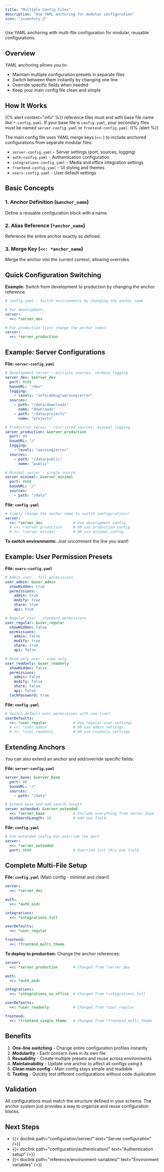 ```yaml
---
title: "Multiple Config Files"
description: "Use YAML anchoring for modular configuration"
icon: "inventory_2"
---
```


Use YAML anchoring with multi-file configuration for modular, reusable configurations.

## Overview

YAML anchoring allows you to:
- Maintain multiple configuration presets in separate files
- Switch between them instantly by changing one line
- Override specific fields when needed
- Keep your main config file clean and simple

## How It Works

{{% alert context="info" %}}
reference files must end with base file name like `*-config.yaml`. If your base file is `config.yaml`, your secondary files must be named `server-config.yaml` or `frontend-config.yaml`.
{{% /alert %}}

The main config file uses YAML merge keys (`<<:`) to include anchored configurations from separate modular files:

- `server-config.yaml` - Server settings (port, sources, logging)
- `auth-config.yaml` - Authentication configuration
- `integrations-config.yaml` - Media and office integration settings
- `frontend-config.yaml` - UI styling and themes
- `users-config.yaml` - User default settings

## Basic Concepts

### 1. Anchor Definition (`&anchor_name`)
Define a reusable configuration block with a name.

### 2. Alias Reference (`*anchor_name`)
Reference the entire anchor exactly as defined.

### 3. Merge Key (`<<: *anchor_name`)
Merge the anchor into the current context, allowing overrides.

## Quick Configuration Switching

**Example:** Switch from development to production by changing the anchor reference:

```yaml
# config.yaml - Switch environments by changing the anchor name

# For development:
server:
  <<: *server_dev

# For production (just change the anchor name):
server:
  <<: *server_production
```

## Example: Server Configurations

**File: `server-config.yaml`**
```yaml
# Development server - multiple sources, verbose logging
server_dev: &server_dev
  port: 8080
  baseURL: "/dev"
  logging:
    - levels: "info|debug|warning|error"
  sources:
    - path: "/data/downloads"
      name: "downloads"
    - path: "/data/projects"
      name: "projects"

# Production server - restricted sources, minimal logging
server_production: &server_production
  port: 80
  baseURL: "/"
  logging:
    - levels: "warning|error"
  sources:
    - path: "/data/public"
      name: "public"

# Minimal server - single source
server_minimal: &server_minimal
  port: 8080
  baseURL: "/"
  sources:
    - path: "/data"
```

**File: `config.yaml`**
```yaml
# Simply change the anchor name to switch configurations!
server:
  <<: *server_dev              # Use development config
  # <<: *server_production     # OR use production config
  # <<: *server_minimal        # OR use minimal config
```

**To switch environments:** Just uncomment the line you want!

## Example: User Permission Presets

**File: `users-config.yaml`**
```yaml
# Admin user - full permissions
user_admin: &user_admin
  showHidden: true
  permissions:
    admin: true
    modify: true
    share: true
    api: true

# Regular user - standard permissions
user_regular: &user_regular
  showHidden: false
  permissions:
    admin: false
    modify: true
    share: true
    api: false

# Read-only user - view only
user_readonly: &user_readonly
  showHidden: false
  permissions:
    admin: false
    modify: false
    share: false
    api: false
  lockPassword: true
```

**File: `config.yaml`**
```yaml
# Switch default user permissions with one line!
userDefaults:
  <<: *user_regular            # Use regular user settings
  # <<: *user_admin            # OR use admin settings
  # <<: *user_readonly         # OR use readonly settings
```

## Extending Anchors

You can also extend an anchor and add/override specific fields:

**File: `server-config.yaml`**
```yaml
server_base: &server_base
  port: 80
  baseURL: "/"
  sources:
    - path: "/data"

# Extend base and add search length
server_extended: &server_extended
  <<: *server_base             # Include everything from server_base
  minSearchLength: 10          # Add new field
```

**File: `config.yaml`**
```yaml
# Use extended config but override the port
server:
  <<: *server_extended
  port: 8080                   # Override just this one field
```

## Complete Multi-File Setup

**File: `config.yaml`** (Main config - minimal and clean!)
```yaml
server:
  <<: *server_dev

auth:
  <<: *auth_oidc

integrations:
  <<: *integrations_full

userDefaults:
  <<: *user_regular

frontend:
  <<: *frontend_multi_theme
```

**To deploy to production:** Change the anchor references:
```yaml
server:
  <<: *server_production       # Changed from *server_dev

auth:
  <<: *auth_oidc

integrations:
  <<: *integrations_no_office  # Changed from *integrations_full

userDefaults:
  <<: *user_readonly           # Changed from *user_regular

frontend:
  <<: *frontend_single_theme   # Changed from *frontend_multi_theme
```

## Benefits

1. **One-line switching** - Change entire configuration profiles instantly
2. **Modularity** - Each concern lives in its own file
3. **Reusability** - Create multiple presets and reuse across environments
4. **Maintainability** - Update one anchor to affect all configs using it
5. **Clean main config** - Main config stays simple and readable
6. **Testing** - Quickly test different configurations without code duplication

## Validation

All configurations must match the structure defined in your schema. The anchor system just provides a way to organize and reuse configuration blocks.

## Next Steps

- {{< doclink path="configuration/server/" text="Server configuration" />}}
- {{< doclink path="configuration/authentication/" text="Authentication setup" />}}
- {{< doclink path="reference/environment-variables/" text="Environment variables" />}}
